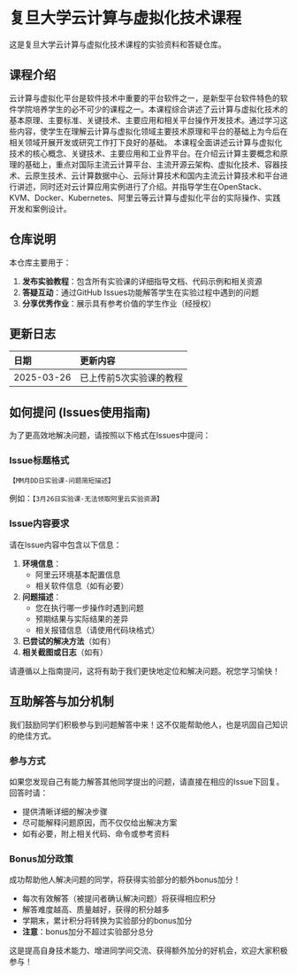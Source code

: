 # 复旦大学云计算与虚拟化技术课程

这是复旦大学云计算与虚拟化技术课程的实验资料和答疑仓库。

## 课程介绍

云计算与虚拟化平台是软件技术中重要的平台软件之一，是新型平台软件特色的软件学院培养学生的必不可少的课程之一。本课程综合讲述了云计算与虚拟化技术的基本原理、主要标准、关键技术、主要应用和相关平台操作开发技术。通过学习这些内容，使学生在理解云计算与虚拟化领域主要技术原理和平台的基础上为今后在相关领域开展开发或研究工作打下良好的基础。
本课程全面讲述云计算与虚拟化技术的核心概念、关键技术、主要应用和工业界平台。在介绍云计算主要概念和原理的基础上，重点对国际主流云计算平台、主流开源云架构、虚拟化技术、容器技术、云原生技术、云计算数据中心、云际计算技术和国内主流云计算技术和平台进行讲述，同时还对云计算应用实例进行了介绍。并指导学生在OpenStack、KVM、Docker、Kubernetes、阿里云等云计算与虚拟化平台的实际操作、实践开发和案例设计。

## 仓库说明

本仓库主要用于：

1. **发布实验教程**：包含所有实验课的详细指导文档、代码示例和相关资源
3. **答疑互动**：通过GitHub Issues功能解答学生在实验过程中遇到的问题
4. **分享优秀作业**：展示具有参考价值的学生作业（经授权）

## 更新日志

| 日期       | 更新内容                |
| :--------- | :---------------------- |
| 2025-03-26 | 已上传前5次实验课的教程 |

## 如何提问 (Issues使用指南)

为了更高效地解决问题，请按照以下格式在Issues中提问：

### Issue标题格式

```
【MM月DD日实验课-问题简短描述】  
```

例如：`【3月26日实验课-无法领取阿里云实验资源】`

### Issue内容要求

请在Issue内容中包含以下信息：

1. **环境信息**：
   - 阿里云环境基本配置信息
   - 相关软件信息（如有必要）
2. **问题描述**：
   - 您在执行哪一步操作时遇到问题
   - 预期结果与实际结果的差异
   - 相关报错信息（请使用代码块格式）
3. **已尝试的解决方法**（如有）
4. **相关截图或日志**（如有）

请遵循以上指南提问，这将有助于我们更快地定位和解决问题。祝您学习愉快！

## 互助解答与加分机制

我们鼓励同学们积极参与到问题解答中来！这不仅能帮助他人，也是巩固自己知识的绝佳方式。

### 参与方式

如果您发现自己有能力解答其他同学提出的问题，请直接在相应的Issue下回复。回答时请：

- 提供清晰详细的解决步骤
- 尽可能解释问题原因，而不仅仅给出解决方案
- 如有必要，附上相关代码、命令或参考资料

### Bonus加分政策

成功帮助他人解决问题的同学，将获得实验部分的额外bonus加分！

- 每次有效解答（被提问者确认解决问题）将获得相应积分
- 解答难度越高、质量越好，获得的积分越多
- 学期末，累计积分将转换为实验部分的bonus加分
- **注意**：bonus加分不超过实验部分总分

这是提高自身技术能力、增进同学间交流、获得额外加分的好机会，欢迎大家积极参与！
